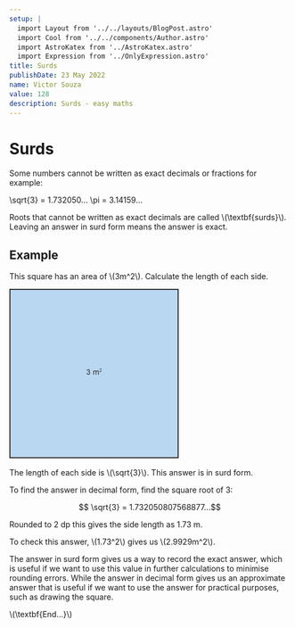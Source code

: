 ```yaml
---
setup: |
  import Layout from '../../layouts/BlogPost.astro'
  import Cool from '../../components/Author.astro'
  import AstroKatex from '../AstroKatex.astro'
  import Expression from '../OnlyExpression.astro'
title: Surds
publishDate: 23 May 2022
name: Victor Souza
value: 128
description: Surds - easy maths
---
```


# Surds

Some numbers cannot be written as exact decimals or fractions for example:

<Expression is:raw>
\sqrt{3} = 1.732050...
\pi = 3.14159...
</Expression>

<AstroKatex is:raw>
    <p>Roots that cannot be written as exact decimals are called \(\textbf{surds}\). Leaving an answer in surd form means the answer is exact.</p>
</AstroKatex>

## Example

<AstroKatex is:raw>
<p>This square has an area of \(3m^2\). Calculate the length of each side.</p>
<AstroKatex>

![Square](/square.png)

<AstroKatex is:raw>
<p>The length of each side is \(\sqrt{3}\). This answer is in surd form.</p>

<p>To find the answer in decimal form, find the square root of 3:</p>

$$ \sqrt{3} = 1.732050807568877...$$

<p>Rounded to 2 dp this gives the side length as 1.73 m.</p>

<p>To check this answer, \(1.73^2\) gives us \(2.9929m^2\).</p>

<p>The answer in surd form gives us a way to record the exact answer, which is useful if we want to use this value in further calculations to minimise rounding errors. While the answer in decimal form gives us an approximate answer that is useful if we want to use the answer for practical purposes, such as drawing the square.</p>
<AstroKatex>

<AstroKatex>
\(\textbf{End...}\)
</AstroKatex>